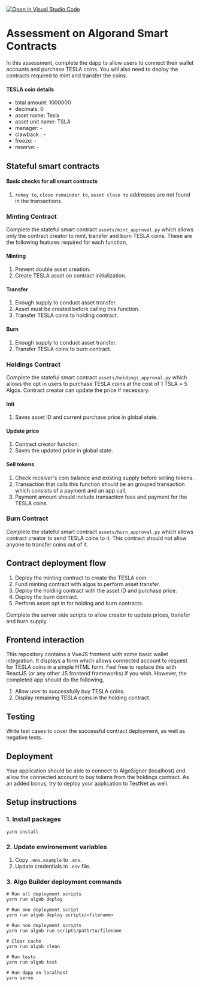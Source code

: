 [![Open in Visual Studio Code](https://classroom.github.com/assets/open-in-vscode-c66648af7eb3fe8bc4f294546bfd86ef473780cde1dea487d3c4ff354943c9ae.svg)](https://classroom.github.com/online_ide?assignment_repo_id=8152320&assignment_repo_type=AssignmentRepo)
# Assessment on Algorand Smart Contracts
In this assessment, complete the dapp to allow users to connect their wallet accounts and purchase TESLA coins. You will also need to deploy the contracts required to mint and transfer the coins.

#### TESLA coin details
- total amount: 1000000
- decimals: 0
- asset name: Tesla
- asset unit name: TSLA
- manager: -
- clawback : -
- freeze: -
- reserve: -

## Stateful smart contracts

#### Basic checks for all smart contracts
1. `rekey to`, `close remainder to`, `asset close to` addresses are not found in the transactions.

### Minting Contract
Complete the stateful smart contract `assets/mint_approval.py` which allows only the contract creator to mint, transfer and burn TESLA coins. These are the following features required for each function,

#### Minting
1. Prevent double asset creation.
2. Create TESLA asset on contract initialization.

#### Transfer
1. Enough supply to conduct asset transfer.
2. Asset must be created before calling this function.
3. Transfer TESLA coins to holding contract.

#### Burn
1. Enough supply to conduct asset transfer.
2. Transfer TESLA coins to burn contract.

### Holdings Contract
Complete the stateful smart contract `assets/holdings_approval.py` which allows the opt in users to purchase TESLA coins at the cost of 1 TSLA = 5 Algos. Contract creator can update the price if necessary.

#### Init
1. Saves asset ID and current purchase price in global state.

#### Update price
1. Contract creator function.
2. Saves the updated price in global state.

#### Sell tokens
1. Check receiver's coin balance and existing supply before selling tokens.
2. Transaction that calls this function should be an grouped transaction which consists of a payment and an app call.
2. Payment amount should include transaction fees and payment for the TESLA coins.

### Burn Contract
Complete the stateful smart contract `assets/burn_approval.py` which allows contract creator to send TESLA coins to it. This contract should not allow anyone to transfer coins out of it.

## Contract deployment flow
1. Deploy the minting contract to create the TESLA coin.
2. Fund minting contract with algos to perform asset transfer.
3. Deploy the holding contract with the asset ID and purchase price.
4. Deploy the burn contract.
5. Perform asset opt in for holding and burn contracts.

Complete the server side scripts to allow creator to update prices, transfer and burn supply.

## Frontend interaction
This repository contains a VueJS frontend with some basic wallet integration. It displays a form which allows connected account to request for TESLA coins in a simple HTML form. Feel free to replace this with ReactJS (or any other JS frontend frameworks) if you wish. However, the completed app should do the following,

1. Allow user to successfully buy TESLA coins.
2. Display remaining TESLA coins in the holding contract.

## Testing
Write test cases to cover the successful contract deployment, as well as negative tests.

## Deployment
Your application should be able to connect to AlgoSigner (localhost) and allow the connected account to buy tokens from the holdings contract. As an added bonus, try to deploy your application to TestNet as well.

## Setup instructions

### 1. Install packages
```
yarn install
```

### 2. Update environement variables
1. Copy `.env.example` to `.env`.
2. Update credentials in `.env` file.

### 3. Algo Builder deployment commands
```
# Run all deployment scripts
yarn run algob deploy

# Run one deployment script
yarn run algob deploy scripts/<filename>

# Run non deployment scripts
yarn run algob run scripts/path/to/filename

# Clear cache
yarn run algob clean

# Run tests
yarn run algob test

# Run dapp on localhost
yarn serve
```
